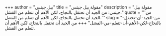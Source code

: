 +++
author = "بيل جيتس"
title = "مقولة بيل جيتس"
description = "مقولة بيل جيتس: من الجيد أن تحتفل بالنجاح، لكن الأهم أن تتعلم من الفشل."
quote = '''من الجيد أن تحتفل بالنجاح، لكن الأهم أن تتعلم من الفشل.''' 
slug = "من-الجيد-أن-تحتفل-بالنجاح-لكن-الأهم-أن-تتعلم-من-الفشل"
+++
من الجيد أن تحتفل بالنجاح، لكن الأهم أن تتعلم من الفشل.
